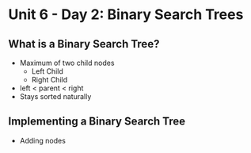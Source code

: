 # Unit 6 - Day 2: Binary Search Trees

## What is a Binary Search Tree?
  * Maximum of two child nodes
    * Left Child
    * Right Child
  * left < parent < right
  * Stays sorted naturally

## Implementing a Binary Search Tree
  * Adding nodes
